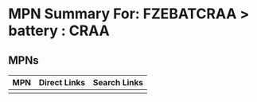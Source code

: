 



# MPN Summary For: FZEBATCRAA > battery : CRAA

## MPNs
  

|MPN|Direct Links|Search Links|
| :--- | :--- | :--- |
||||
